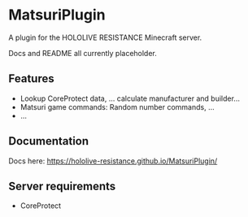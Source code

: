# MatsuriPlugin
A plugin for the HOLOLIVE RESISTANCE Minecraft server.

Docs and README all currently placeholder.

## Features
* Lookup CoreProtect data, ... calculate manufacturer and builder...
* Matsuri game commands: Random number commands, ...
* ...

## Documentation
Docs here: https://hololive-resistance.github.io/MatsuriPlugin/

## Server requirements
* CoreProtect
